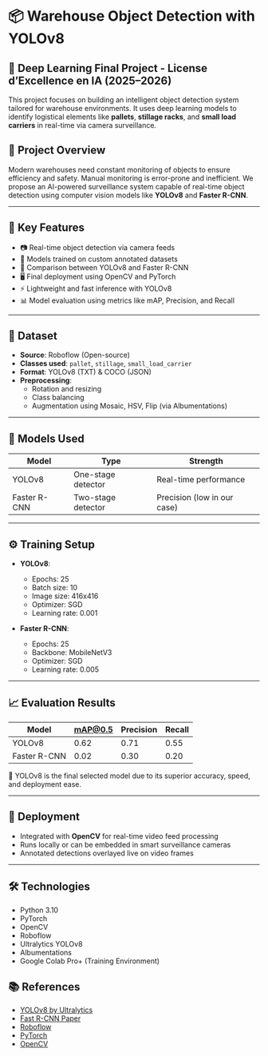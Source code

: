 # 📦 Warehouse Object Detection with YOLOv8

## 🧠 Deep Learning Final Project - License d’Excellence en IA (2025–2026)

This project focuses on building an intelligent object detection system tailored for warehouse environments. It uses deep learning models to identify logistical elements like **pallets**, **stillage racks**, and **small load carriers** in real-time via camera surveillance.


## 🧰 Project Overview

Modern warehouses need constant monitoring of objects to ensure efficiency and safety. Manual monitoring is error-prone and inefficient. We propose an AI-powered surveillance system capable of real-time object detection using computer vision models like **YOLOv8** and **Faster R-CNN**.

---

## 🚀 Key Features

- 📷 Real-time object detection via camera feeds
- 🎯 Models trained on custom annotated datasets
- 🧪 Comparison between YOLOv8 and Faster R-CNN
- 🖥️ Final deployment using OpenCV and PyTorch
- ⚡ Lightweight and fast inference with YOLOv8
- 📊 Model evaluation using metrics like mAP, Precision, and Recall

---

## 📂 Dataset

- **Source**: Roboflow (Open-source)
- **Classes used**: `pallet`, `stillage`, `small_load_carrier`
- **Format**: YOLOv8 (TXT) & COCO (JSON)
- **Preprocessing**:
  - Rotation and resizing
  - Class balancing
  - Augmentation using Mosaic, HSV, Flip (via Albumentations)

---

## 🧠 Models Used

| Model       | Type                  | Strength                      |
|-------------|-----------------------|-------------------------------|
| YOLOv8      | One-stage detector     | Real-time performance         |
| Faster R-CNN| Two-stage detector     | Precision (low in our case)   |

---

## ⚙️ Training Setup

- **YOLOv8**:
  - Epochs: 25
  - Batch size: 10
  - Image size: 416x416
  - Optimizer: SGD
  - Learning rate: 0.001

- **Faster R-CNN**:
  - Epochs: 25
  - Backbone: MobileNetV3
  - Optimizer: SGD
  - Learning rate: 0.005

---

## 📈 Evaluation Results

| Model       | mAP@0.5 | Precision | Recall |
|-------------|---------|-----------|--------|
| YOLOv8      | 0.62    | 0.71      | 0.55   |
| Faster R-CNN| 0.02    | 0.30      | 0.20   |

📌 YOLOv8 is the final selected model due to its superior accuracy, speed, and deployment ease.

---

## 🔧 Deployment

- Integrated with **OpenCV** for real-time video feed processing
- Runs locally or can be embedded in smart surveillance cameras
- Annotated detections overlayed live on video frames

---

## 🛠️ Technologies

- Python 3.10
- PyTorch
- OpenCV
- Roboflow
- Ultralytics YOLOv8
- Albumentations
- Google Colab Pro+ (Training Environment)


## 📚 References

- [YOLOv8 by Ultralytics](https://github.com/ultralytics/ultralytics)
- [Fast R-CNN Paper](https://arxiv.org/abs/1504.08083)
- [Roboflow](https://roboflow.com)
- [PyTorch](https://pytorch.org)
- [OpenCV](https://opencv.org)

